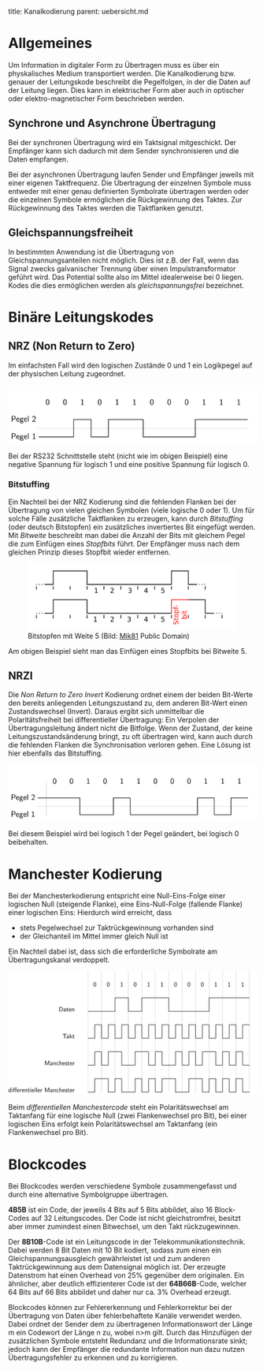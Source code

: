 title: Kanalkodierung
parent: uebersicht.md

# Allgemeines
Um Information in digitaler Form zu Übertragen muss es über ein physkalisches Medium transportiert werden. Die Kanalkodierung bzw. genauer der Leitungskode beschreibt die Pegelfolgen, in der die Daten auf der Leitung liegen. Dies kann in elektrischer Form aber auch in optischer oder elektro-magnetischer Form beschrieben werden.

## Synchrone und Asynchrone Übertragung
Bei der synchronen Übertragung wird ein Taktsignal mitgeschickt. Der Empfänger kann sich dadurch mit dem Sender synchronisieren und die Daten empfangen.

Bei der asynchronen Übertragung laufen Sender und Empfänger jeweils mit einer eigenen Taktfrequenz. Die Übertragung der einzelnen Symbole muss entweder mit einer genau definierten Symbolrate übertragen werden oder die einzelnen Symbole ermöglichen die Rückgewinnung des Taktes. Zur Rückgewinnung des Taktes werden die Taktflanken genutzt.

## Gleichspannungsfreiheit
In bestimmten Anwendung ist die Übertragung von Gleichspannungsanteilen nicht möglich. Dies ist z.B. der Fall, wenn das Signal zwecks galvanischer Trennung über einen Impulstransformator geführt wird. Das Potential sollte also im Mittel idealerweise bei 0 liegen. Kodes die dies ermöglichen werden als *gleichspannungsfrei* bezeichnet.

# Binäre Leitungskodes
## NRZ (Non Return to Zero)
Im einfachsten Fall wird den logischen Zustände 0 und 1 ein Logikpegel auf der physischen Leitung zugeordnet.

![NRZ](nrz.svg)

Bei der RS232 Schnittstelle steht (nicht wie im obigen Beispiel) eine negative Spannung für logisch 1 und eine positive Spannung für logisch 0.

### Bitstuffing
Ein Nachteil bei der NRZ Kodierung sind die fehlenden Flanken bei der Übertragung von vielen gleichen Symbolen (viele logische 0 oder 1). Um für solche Fälle zusätzliche Taktflanken zu erzeugen, kann durch *Bitstuffing* (oder deutsch Bitstopfen) ein zusätzliches invertiertes Bit eingefügt werden. Mit *Bitweite* beschreibt man dabei die Anzahl der Bits mit gleichem Pegel die zum Einfügen eines *Stopfbits* führt. Der Empfänger muss nach dem gleichen Prinzip dieses Stopfbit wieder entfernen.

<figure><img src="bitstuffing.svg"><figcaption>Bitstopfen mit Weite 5 (Bild: <a href="https://commons.wikimedia.org/wiki/File:Bitstuffing.svg">Mik81</a> Public Domain)</figcaption></figure>

Am obigen Beispiel sieht man das Einfügen eines Stopfbits bei Bitweite 5.

## NRZI
Die *Non Return to Zero Invert* Kodierung ordnet einem der beiden Bit-Werte den bereits anliegenden Leitungszustand zu, dem anderen Bit-Wert einen Zustandswechsel (Invert). Daraus ergibt sich unmittelbar die Polaritätsfreiheit bei differentieller Übertragung: Ein Verpolen der Übertragungsleitung ändert nicht die Bitfolge. Wenn der Zustand, der keine Leitungszustandsänderung bringt, zu oft übertragen wird, kann auch durch die fehlenden Flanken die Synchronisation verloren gehen. Eine Lösung ist hier ebenfalls das Bitstuffing.

![NRZI](nrzi.svg)

Bei diesem Beispiel wird bei logisch 1 der Pegel geändert, bei logisch 0 beibehalten.

# Manchester Kodierung
Bei der Manchesterkodierung entspricht eine Null-Eins-Folge einer logischen Null (steigende Flanke), eine Eins-Null-Folge (fallende Flanke) einer logischen Eins:
Hierdurch wird erreicht, dass

* stets Pegelwechsel zur Taktrückgewinnung vorhanden sind
* der Gleichanteil im Mittel immer gleich Null ist

Ein Nachteil dabei ist, dass sich die erforderliche Symbolrate am Übertragungskanal verdoppelt.

![Machester Kodierung](manchester.svg)

Beim *differentiellen Manchestercode* steht ein Polaritätswechsel am Taktanfang für eine logische Null (zwei Flankenwechsel pro Bit), bei einer logischen Eins erfolgt kein Polaritätswechsel am Taktanfang (ein Flankenwechsel pro Bit).

# Blockcodes
Bei Blockcodes werden verschiedene Symbole zusammengefasst und durch eine alternative Symbolgruppe übertragen.

**4B5B** ist ein Code, der jeweils 4 Bits auf 5 Bits abbildet, also 16 Block-Codes auf 32 Leitungscodes. Der Code ist nicht gleichstromfrei, besitzt aber immer zumindest einen Bitwechsel, um den Takt rückzugewinnen.

Der **8B10B**-Code ist ein Leitungscode in der Telekommunikationstechnik. Dabei werden 8 Bit Daten mit 10 Bit kodiert, sodass zum einen ein Gleichspannungsausgleich gewährleistet ist und zum anderen Taktrückgewinnung aus dem Datensignal möglich ist. Der erzeugte Datenstrom hat einen Overhead von 25% gegenüber dem originalen. Ein ähnlicher, aber deutlich effizienterer Code ist der **64B66B**-Code, welcher 64 Bits auf 66 Bits abbildet und daher nur ca. 3% Overhead erzeugt.

Blockcodes können zur Fehlererkennung und Fehlerkorrektur bei der Übertragung von Daten über fehlerbehaftete Kanäle verwendet werden. Dabei ordnet der Sender dem zu übertragenen Informationswort der Länge m ein Codewort der Länge n zu, wobei n>m gilt. Durch das Hinzufügen der  zusätzlichen Symbole entsteht Redundanz und die Informationsrate sinkt; jedoch kann der Empfänger die redundante Information nun dazu nutzen Übertragungsfehler zu erkennen und zu korrigieren.

